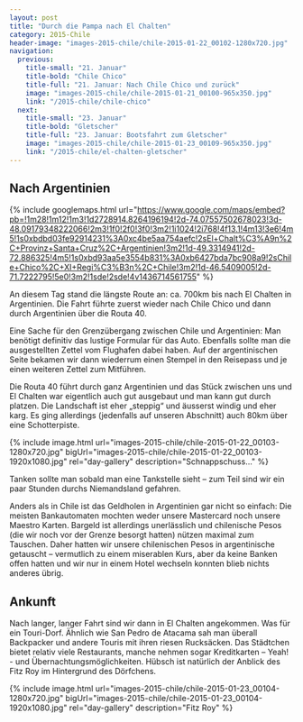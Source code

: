 ```yaml
---
layout: post
title: "Durch die Pampa nach El Chalten"
category: 2015-Chile
header-image: "images-2015-chile/chile-2015-01-22_00102-1280x720.jpg"
navigation:
  previous:
    title-small: "21. Januar"
    title-bold: "Chile Chico"
    title-full: "21. Januar: Nach Chile Chico und zurück"
    image: "images-2015-chile/chile-2015-01-21_00100-965x350.jpg"
    link: "/2015-chile/chile-chico"
  next:
    title-small: "23. Januar"
    title-bold: "Gletscher"
    title-full: "23. Januar: Bootsfahrt zum Gletscher"
    image: "images-2015-chile/chile-2015-01-23_00109-965x350.jpg"
    link: "/2015-chile/el-chalten-gletscher"
---
```


## Nach Argentinien

{% include googlemaps.html url="https://www.google.com/maps/embed?pb=!1m28!1m12!1m3!1d2728914.8264196194!2d-74.07557502678023!3d-48.09179348222066!2m3!1f0!2f0!3f0!3m2!1i1024!2i768!4f13.1!4m13!3e6!4m5!1s0xbdbd03fe92914231%3A0xc4be5aa754aefc!2sEl+Chalt%C3%A9n%2C+Provinz+Santa+Cruz%2C+Argentinien!3m2!1d-49.3314941!2d-72.886325!4m5!1s0xbd93aa5e3554b831%3A0xb6427bda7bc908a9!2sChile+Chico%2C+XI+Regi%C3%B3n%2C+Chile!3m2!1d-46.5409005!2d-71.7222795!5e0!3m2!1sde!2sde!4v1436714561755" %}

An diesem Tag stand die längste Route an: ca. 700km bis nach El Chalten in Argentinien. Die Fahrt führte zuerst wieder nach Chile Chico und dann durch Argentinien über die Routa 40.

Eine Sache für den Grenzübergang zwischen Chile und Argentinien: Man benötigt definitiv das lustige Formular für das Auto. Ebenfalls sollte man die ausgestellten Zettel vom Flughafen dabei haben. Auf der argentinischen Seite bekamen wir dann wiederrum einen Stempel in den Reisepass und je einen weiteren Zettel zum Mitführen.

Die Routa 40 führt durch ganz Argentinien und das Stück zwischen uns und El Chalten war eigentlich auch gut ausgebaut und man kann gut durch platzen. Die Landschaft ist eher „steppig“ und äusserst windig und eher karg. Es ging allerdings (jedenfalls auf unseren Abschnitt) auch 80km über eine Schotterpiste.

{% include image.html url="images-2015-chile/chile-2015-01-22_00103-1280x720.jpg" bigUrl="images-2015-chile/chile-2015-01-22_00103-1920x1080.jpg" rel="day-gallery" description="Schnappschuss..." %}

Tanken sollte man sobald man eine Tankstelle sieht – zum Teil sind wir ein paar Stunden durchs Niemandsland gefahren.

Anders als in Chile ist das Geldholen in Argentinien gar nicht so einfach: Die meisten Bankautomaten mochten weder unsere Mastercard noch unsere Maestro Karten. Bargeld ist allerdings unerlässlich und chilenische Pesos (die wir noch vor der Grenze besorgt hatten) nützen maximal zum Tauschen. Daher hatten wir unsere chilenischen Pesos in argentinische getauscht – vermutlich zu einem miserablen Kurs, aber da keine Banken offen hatten und wir nur in einem Hotel wechseln konnten blieb nichts anderes übrig.

## Ankunft

Nach langer, langer Fahrt sind wir dann in El Chalten angekommen. Was für ein Touri-Dorf. Ähnlich wie San Pedro de Atacama sah man überall Backpacker und andere Touris mit ihren riesen Rucksäcken. Das Städtchen bietet relativ viele Restaurants, manche nehmen sogar Kreditkarten – Yeah! - und Übernachtungsmöglichkeiten. Hübsch ist natürlich der Anblick des Fitz Roy im Hintergrund des Dörfchens.

{% include image.html url="images-2015-chile/chile-2015-01-23_00104-1280x720.jpg" bigUrl="images-2015-chile/chile-2015-01-23_00104-1920x1080.jpg" rel="day-gallery" description="Fitz Roy" %}
